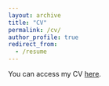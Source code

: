 ```yaml
---
layout: archive
title: "CV"
permalink: /cv/
author_profile: true
redirect_from:
  - /resume
---
```


You can access my CV [here](/files/cv-02-25-paul-elvinger.pdf).
